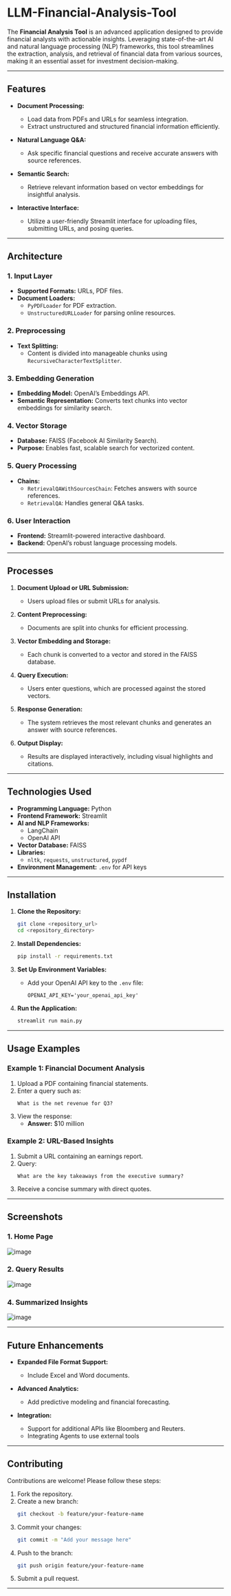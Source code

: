 # LLM-Financial-Analysis-Tool

The **Financial Analysis Tool** is an advanced application designed to provide financial analysts with actionable insights. Leveraging state-of-the-art AI and natural language processing (NLP) frameworks, this tool streamlines the extraction, analysis, and retrieval of financial data from various sources, making it an essential asset for investment decision-making.

---

## **Features**

- **Document Processing:**
  - Load data from PDFs and URLs for seamless integration.
  - Extract unstructured and structured financial information efficiently.

- **Natural Language Q&A:**
  - Ask specific financial questions and receive accurate answers with source references.

- **Semantic Search:**
  - Retrieve relevant information based on vector embeddings for insightful analysis.

- **Interactive Interface:**
  - Utilize a user-friendly Streamlit interface for uploading files, submitting URLs, and posing queries.

---

## **Architecture**

### **1. Input Layer**
- **Supported Formats:** URLs, PDF files.
- **Document Loaders:**
  - `PyPDFLoader` for PDF extraction.
  - `UnstructuredURLLoader` for parsing online resources.

### **2. Preprocessing**
- **Text Splitting:**
  - Content is divided into manageable chunks using `RecursiveCharacterTextSplitter`.

### **3. Embedding Generation**
- **Embedding Model:** OpenAI’s Embeddings API.
- **Semantic Representation:** Converts text chunks into vector embeddings for similarity search.

### **4. Vector Storage**
- **Database:** FAISS (Facebook AI Similarity Search).
- **Purpose:** Enables fast, scalable search for vectorized content.

### **5. Query Processing**
- **Chains:**
  - `RetrievalQAWithSourcesChain`: Fetches answers with source references.
  - `RetrievalQA`: Handles general Q&A tasks.

### **6. User Interaction**
- **Frontend:** Streamlit-powered interactive dashboard.
- **Backend:** OpenAI’s robust language processing models.

---

## **Processes**

1. **Document Upload or URL Submission:**
   - Users upload files or submit URLs for analysis.

2. **Content Preprocessing:**
   - Documents are split into chunks for efficient processing.

3. **Vector Embedding and Storage:**
   - Each chunk is converted to a vector and stored in the FAISS database.

4. **Query Execution:**
   - Users enter questions, which are processed against the stored vectors.

5. **Response Generation:**
   - The system retrieves the most relevant chunks and generates an answer with source references.

6. **Output Display:**
   - Results are displayed interactively, including visual highlights and citations.

---

## **Technologies Used**

- **Programming Language:** Python
- **Frontend Framework:** Streamlit
- **AI and NLP Frameworks:**
  - LangChain
  - OpenAI API
- **Vector Database:** FAISS
- **Libraries:**
  - `nltk`, `requests`, `unstructured`, `pypdf`
- **Environment Management:** `.env` for API keys

---

## **Installation**

1. **Clone the Repository:**
   ```bash
   git clone <repository_url>
   cd <repository_directory>
   ```

2. **Install Dependencies:**
   ```bash
   pip install -r requirements.txt
   ```

3. **Set Up Environment Variables:**
   - Add your OpenAI API key to the `.env` file:
     ```env
     OPENAI_API_KEY='your_openai_api_key'
     ```

4. **Run the Application:**
   ```bash
   streamlit run main.py
   ```

---

## **Usage Examples**

### **Example 1: Financial Document Analysis**
1. Upload a PDF containing financial statements.
2. Enter a query such as:
   ```
   What is the net revenue for Q3?
   ```
3. View the response:
   - **Answer:** $10 million

### **Example 2: URL-Based Insights**
1. Submit a URL containing an earnings report.
2. Query:
   ```
   What are the key takeaways from the executive summary?
   ```
3. Receive a concise summary with direct quotes.

---

## **Screenshots**

### **1. Home Page**
![image](https://github.com/user-attachments/assets/9f2d6534-9062-4513-b569-3a2bcbdab1a4)

### **2. Query Results**
![image](https://github.com/user-attachments/assets/f068960d-5bfd-4bfd-a747-a80efc09f5ba)

### **4. Summarized Insights**
![image](https://github.com/user-attachments/assets/8422d911-89c3-4de9-bf7b-73dcc1545589)


---

## **Future Enhancements**

- **Expanded File Format Support:**
  - Include Excel and Word documents.

- **Advanced Analytics:**
  - Add predictive modeling and financial forecasting.

- **Integration:**
  - Support for additional APIs like Bloomberg and Reuters.
  - Integrating Agents to use external tools

---

## **Contributing**

Contributions are welcome! Please follow these steps:

1. Fork the repository.
2. Create a new branch:
   ```bash
   git checkout -b feature/your-feature-name
   ```
3. Commit your changes:
   ```bash
   git commit -m "Add your message here"
   ```
4. Push to the branch:
   ```bash
   git push origin feature/your-feature-name
   ```
5. Submit a pull request.

---
